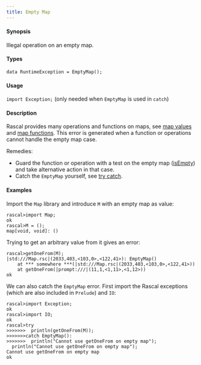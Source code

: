```yaml
---
title: Empty Map
---
```


#### Synopsis

Illegal operation on an empty map.

#### Types

`data RuntimeException = EmptyMap();`
       
#### Usage

`import Exception;` (only needed when `EmptyMap` is used in `catch`)

#### Description

Rascal provides many operations and functions on maps, see [map values](../../../Rascal/Expressions/Values/Map/)
and [map functions](../../../Library/Map.md/).
This error is generated when a function or operations cannot handle the empty map case.

Remedies: 

*  Guard the function or operation with a test on the empty map ([isEmpty](../../../Library/Map.md#Map-isEmpty/)) and 
  take alternative action in that case.
*  Catch the `EmptyMap` yourself, see [try catch](../../../Rascal/Statements/TryCatch/).

#### Examples

Import the `Map` library and introduce `M` with an empty map as value:

```rascal-shell ,error
rascal>import Map;
ok
rascal>M = ();
map[void, void]: ()
```
Trying to get an arbitrary value from it gives an error:

```rascal-shell ,continue,error
rascal>getOneFrom(M);
|std:///Map.rsc|(2033,403,<103,0>,<122,41>): EmptyMap()
	at *** somewhere ***(|std:///Map.rsc|(2033,403,<103,0>,<122,41>))
	at getOneFrom(|prompt:///|(11,1,<1,11>,<1,12>))
ok
```
We can also catch the `EmptyMap` error. First import the Rascal exceptions (which are also included in `Prelude`)
and `IO`:

```rascal-shell ,continue,error
rascal>import Exception;
ok
rascal>import IO;
ok
rascal>try 
>>>>>>>  println(getOneFrom(M)); 
>>>>>>>catch EmptyMap(): 
>>>>>>>  println("Cannot use getOneFrom on empty map");
  println("Cannot use getOneFrom on empty map");
Cannot use getOneFrom on empty map
ok
```


